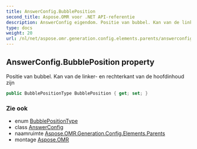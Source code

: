 ```yaml
---
title: AnswerConfig.BubblePosition
second_title: Aspose.OMR voor .NET API-referentie
description: AnswerConfig eigendom. Positie van bubbel. Kan van de linker en rechterkant van de hoofdinhoud zijn
type: docs
weight: 20
url: /nl/net/aspose.omr.generation.config.elements.parents/answerconfig/bubbleposition/
---
```

## AnswerConfig.BubblePosition property

Positie van bubbel. Kan van de linker- en rechterkant van de hoofdinhoud zijn

```csharp
public BubblePositionType BubblePosition { get; set; }
```

### Zie ook

* enum [BubblePositionType](../../../aspose.omr.generation.config.enums/bubblepositiontype/)
* class [AnswerConfig](../)
* naamruimte [Aspose.OMR.Generation.Config.Elements.Parents](../../answerconfig/)
* montage [Aspose.OMR](../../../)


